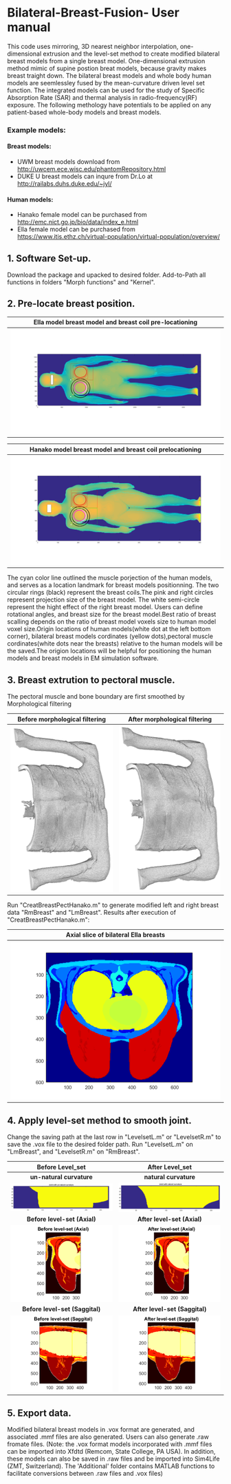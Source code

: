 # Bilateral-Breast-Fusion- User manual

This code uses mirroring, 3D nearest neighbor interpolation, one-dimensional extrusion and the level-set method to create modified bilateral breast models from a single breast model. One-dimensional extrusion method mimic of supine postion breat models, because gravity makes breast traight down. The bilateral breast models and whole body human models are seemlessley fused by the mean-curvature driven level set function. The integrated models can be used for the study of Specific Absorption Rate (SAR) and thermal analysis in radio-frequency(RF) exposure. The following methology have potentials to be applied on any patient-based whole-body models and breast models.

### Example models:
#### Breast models:
- UWM breast models download from http://uwcem.ece.wisc.edu/phantomRepository.html 
- DUKE U breast models can inqure from Dr.Lo at http://railabs.duhs.duke.edu/~jyl/

#### Human models: 
- Hanako female model can be purchased from http://emc.nict.go.jp/bio/data/index_e.html
- Ella female model can be purchased from https://www.itis.ethz.ch/virtual-population/virtual-population/overview/

## 1. Software Set-up.
Download the package and upacked to desired folder. Add-to-Path all functions in folders "Morph functions" and "Kernel".

## 2. Pre-locate breast position.

|Ella model breast model and breast coil pre-locationing|
|:-:|
|<img src = "https://github.com/rispoli-lab/Bilateral-Breast-Fusion-/blob/master/Pictures/uwm2_wholebody_Ella.png" >| 


|Hanako model breast model and breast coil prelocationing|
|:-:|
|<img src = "https://github.com/rispoli-lab/Bilateral-Breast-Fusion-/blob/master/Pictures/uwm2_wholebody_Hanako.png" >| 



The cyan color line outlined the muscle porjection of the human models, and serves as a location landmark for breast models positionning. The two circular rings (black) represent the breast coils.The pink and right circles represent projection size of the breast model. The white semi-circle represent the hight effect of the right breast model. Users can define rotational angles, and breast size for the breast model.Best ratio of breast scalling depends on the ratio of breast model voxels size to human model voxel size.Origin locations of human models(white dot at the left bottom corner), bilateral breast models cordinates (yellow dots),pectoral muscle cordinates(white dots near the breasts) relative to the human models will be the saved.The origion locations will be helpful for positioning the human models and breast models in EM simulation software.


## 3. Breast extrution to pectoral muscle.
The pectoral muscle and bone boundary are first smoothed by Morphological filtering

Before morphological filtering    |  After morphological filtering
:-------------------------:|:-------------------------:
<img src = "https://github.com/rispoli-lab/Bilateral-Breast-Fusion-/blob/master/Pictures/Chestdata2-2.PNG" width= "100%" height = "100%"> | <img src = "https://github.com/rispoli-lab/Bilateral-Breast-Fusion-/blob/master/Pictures/ClosePec2-2.PNG" width= "100%" height = "100%">


Run "CreatBreastPectHanako.m" to generate modified left and right breast data "RmBreast" and "LmBreast". Results after execution of "CreatBreastPectHanako.m":

|Axial slice of bilateral Ella breasts|
|:-:|
|<img src = "https://github.com/rispoli-lab/Bilateral-Breast-Fusion-/blob/master/Pictures/uwm1Combined_axial.png">|

## 4. Apply level-set method to smooth joint.
Change the saving path at the last row in  "LevelsetL.m" or  "LevelsetR.m" to save the .vox file to the desired folder path.
Run "LevelsetL.m" on "LmBreast", and "LevelsetR.m" on "RmBreast".


Before Level_set             |  After Level_set
:-------------------------:|:-------------------------:
**un-natural curvature** | **natural curvature**
<img src = "https://github.com/rispoli-lab/Bilateral-Breast-Fusion-/blob/master/Pictures/joint%20with%20nun-atural%20curvature.png" height="30%" width="120%"> |<img src = "https://github.com/rispoli-lab/Bilateral-Breast-Fusion-/blob/master/Pictures/joint%20with%20natural%20curvature.png" height="30%" width="120%"> 
**Before level-set (Axial)** | **After level-set (Axial)**
<img src = "https://github.com/rispoli-lab/Bilateral-Breast-Fusion-/blob/master/Pictures/uwm1LeftbreastBefore_level_set_Axial.png">  | <img src = "https://github.com/rispoli-lab/Bilateral-Breast-Fusion-/blob/master/Pictures/uwm1LeftbreastAfter_level_set_Axial.png">
**Before level-set (Saggital)**|**After level-set (Saggital)**
<img src = "https://github.com/rispoli-lab/Bilateral-Breast-Fusion-/blob/master/Pictures/uwm1LeftbreastBefore_levele_set_Saggital.png"> | <img src = "https://github.com/rispoli-lab/Bilateral-Breast-Fusion-/blob/master/Pictures/uwm1LeftbreastAfter_level_set_Saggital.png">


## 5. Export data.
Modified bilateral breast models in .vox format are generated, and associated .mmf files are also generated. Users can also generate .raw fromate files. (Note: the .vox format models incorporated with .mmf files can be imported into Xfdtd (Remcom, State College, PA USA). In addition, these models can also be saved in .raw files and be imported into Sim4Life (ZMT, Switzerland). The 'Additional' folder contains MATLAB functions to facilitate conversions between .raw files and .vox files)
